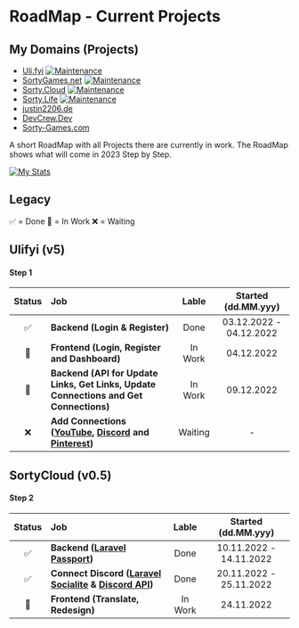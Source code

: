 # RoadMap - Current Projects

## My Domains (Projects)
- [Uli.fyi](https://uli.fyi/) [![Maintenance](https://img.shields.io/badge/Maintained%3F-yes-green.svg)](https://uli.fyi/)
- [SortyGames.net](https://sortygames.net/) [![Maintenance](https://img.shields.io/badge/Maintained%3F-yes-green.svg)](https://sortygames.net)
- [Sorty.Cloud](https://sorty.cloud/) [![Maintenance](https://img.shields.io/badge/Maintained%3F-yes-green.svg)](https://sorty.cloud)
- [Sorty.Life](https://sorty.life/) [![Maintenance](https://img.shields.io/badge/Maintained%3F-yes-green.svg)](https://sorty.life)
- [justin2206.de](https://justin2206.de/)
- [DevCrew.Dev](https://devcrew.dev/)
- [Sorty-Games.com](https://sorty-games.com/)

A short RoadMap with all Projects there are currently in work. The RoadMap shows what will come in 2023 Step by Step.

[![My Stats](https://github-readme-stats.vercel.app/api?username=justinrossack&show_icons=true&theme=dark#gh-dark-mode-only)](https://github.com/justinrossack)

## Legacy

✅ = Done
🚀 = In Work
❌ = Waiting

## Ulifyi (v5)

#### Step 1

| Status | Job | Lable | Started (dd.MM.yyy) |
| :---: | :--- | :---: | :---: |
| ✅ | **Backend (Login & Register)** | Done | 03.12.2022 - 04.12.2022 |
| 🚀 | **Frontend (Login, Register and Dashboard)** | In Work | 04.12.2022 |
| 🚀 | **Backend (API for Update Links, Get Links, Update Connections and Get Connections)** | In Work | 09.12.2022 |
| ❌ | **Add Connections ([YouTube](https://developers.google.com/youtube/v3/guides/authentication), [Discord](https://discord.com/developers/docs/topics/oauth2) and [Pinterest](https://developers.pinterest.com/docs/api/v5/))** | Waiting | - |

## SortyCloud (v0.5)

#### Step 2

| Status | Job | Lable | Started (dd.MM.yyy) |
| :---: | :--- | :---: | :---: |
| ✅ | **Backend ([Laravel Passport](https://laravel.com/docs/9.x/passport))** | Done | 10.11.2022 - 14.11.2022 |
| ✅ | **Connect Discord ([Laravel Socialite](https://packagist.org/packages/socialiteproviders/discord) & [Discord API](https://discord.com/developers/docs/topics/oauth2))** | Done | 20.11.2022 - 25.11.2022 |
| 🚀 | **Frontend (Translate, Redesign)** | In Work | 24.11.2022 |
